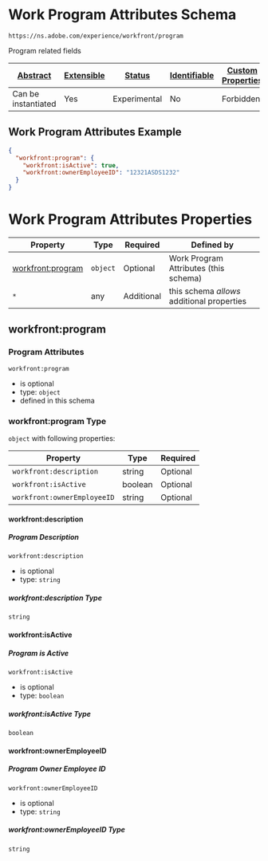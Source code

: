 
# Work Program Attributes Schema

```
https://ns.adobe.com/experience/workfront/program
```

Program related fields

| [Abstract](../../../../abstract.md) | [Extensible](../../../../extensions.md) | [Status](../../../../status.md) | [Identifiable](../../../../id.md) | [Custom Properties](../../../../extensions.md) | [Additional Properties](../../../../extensions.md) | Defined In |
|-------------------------------------|-----------------------------------------|---------------------------------|-----------------------------------|------------------------------------------------|----------------------------------------------------|------------|
| Can be instantiated | Yes | Experimental | No | Forbidden | Permitted | [adobe/experience/workfront/program.schema.json](adobe/experience/workfront/program.schema.json) |

## Work Program Attributes Example
```json
{
  "workfront:program": {
    "workfront:isActive": true,
    "workfront:ownerEmployeeID": "12321ASDS1232"
  }
}
```

# Work Program Attributes Properties

| Property | Type | Required | Defined by |
|----------|------|----------|------------|
| [workfront:program](#workfrontprogram) | `object` | Optional | Work Program Attributes (this schema) |
| `*` | any | Additional | this schema *allows* additional properties |

## workfront:program
### Program Attributes

`workfront:program`
* is optional
* type: `object`
* defined in this schema

### workfront:program Type


`object` with following properties:


| Property | Type | Required |
|----------|------|----------|
| `workfront:description`| string | Optional |
| `workfront:isActive`| boolean | Optional |
| `workfront:ownerEmployeeID`| string | Optional |



#### workfront:description
##### Program Description


`workfront:description`
* is optional
* type: `string`

##### workfront:description Type


`string`








#### workfront:isActive
##### Program is Active


`workfront:isActive`
* is optional
* type: `boolean`

##### workfront:isActive Type


`boolean`







#### workfront:ownerEmployeeID
##### Program Owner Employee ID


`workfront:ownerEmployeeID`
* is optional
* type: `string`

##### workfront:ownerEmployeeID Type


`string`










